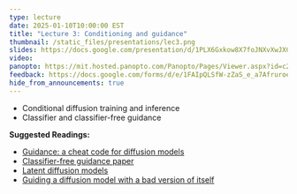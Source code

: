 ```yaml
---
type: lecture
date: 2025-01-10T10:00:00 EST
title: "Lecture 3: Conditioning and guidance"
thumbnail: /static_files/presentations/lec3.png
slides: https://docs.google.com/presentation/d/1PLX6Gxkow8X7foJNXvXwJXCngFoNMCWpxDynoQ_QFQU/edit?usp=sharing
video:
panopto: https://mit.hosted.panopto.com/Panopto/Pages/Viewer.aspx?id=c29be59f-d7cb-4cd5-b8ad-b24f012ed8f7
feedback: https://docs.google.com/forms/d/e/1FAIpQLSfW-zZaS_e_a7Afruroe2E5lQSA-l8WS3lx5SZI8wyuCdNPHg/viewform?usp=dialog
hide_from_announcements: true
---
```

 * Conditional diffusion training and inference
 * Classifier and classifier-free guidance

**Suggested Readings:**
- [Guidance: a cheat code for diffusion models](https://sander.ai/2022/05/26/guidance.html)
- [Classifier-free guidance paper](https://arxiv.org/abs/2207.12598)
- [Latent diffusion models](https://arxiv.org/pdf/2112.10752)
- [Guiding a diffusion model with a bad version of itself](https://arxiv.org/abs/2406.02507)
